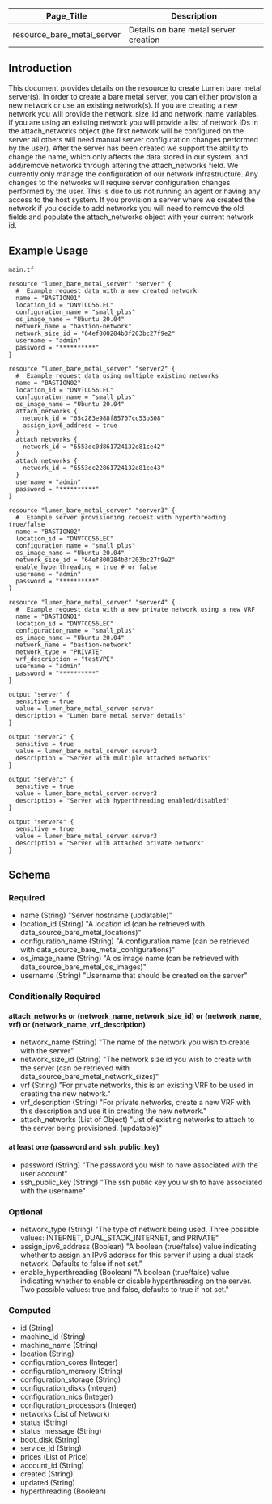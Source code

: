 | Page_Title                 | Description                           |
|----------------------------|---------------------------------------|
| resource_bare_metal_server | Details on bare metal server creation |

## Introduction
This document provides details on the resource to create Lumen bare metal server(s). In order to create a bare metal
server, you can either provision a new network or use an existing network(s). If you are creating a new network you will
provide the network_size_id and network_name variables. If you are using an existing network you will provide a list of
network IDs in the attach_networks object (the first network will be configured on the server all others will need manual
server configuration changes performed by the user). After the server has been created we support the ability to change
the name, which only affects the data stored in our system, and add/remove networks through altering the attach_networks
field. We currently only manage the configuration of our network infrastructure. Any changes to the networks will require
server configuration changes performed by the user. This is due to us not running an agent or having any access to the
host system. If you provision a server where we created the network if you decide to add networks you will need to
remove the old fields and populate the attach_networks object with your current network id.

## Example Usage
`main.tf`
```hcl
resource "lumen_bare_metal_server" "server" {
  #  Example request data with a new created network
  name = "BASTION01"
  location_id = "DNVTCO56LEC"
  configuration_name = "small_plus"
  os_image_name = "Ubuntu 20.04"
  network_name = "bastion-network"
  network_size_id = "64ef800284b3f203bc27f9e2"
  username = "admin"
  password = "**********"
}

resource "lumen_bare_metal_server" "server2" {
  #  Example request data using multiple existing networks
  name = "BASTION02"
  location_id = "DNVTCO56LEC"
  configuration_name = "small_plus"
  os_image_name = "Ubuntu 20.04"
  attach_networks {
    network_id = "65c283e988f85707cc53b308"
    assign_ipv6_address = true
  }
  attach_networks {
    network_id = "6553dc0d861724132e81ce42"
  }
  attach_networks {
    network_id = "6553dc22861724132e81ce43"
  }
  username = "admin"
  password = "**********"
}

resource "lumen_bare_metal_server" "server3" {
  #  Example server provisioning request with hyperthreading true/false
  name = "BASTION02"
  location_id = "DNVTCO56LEC"
  configuration_name = "small_plus"
  os_image_name = "Ubuntu 20.04"
  network_size_id = "64ef800284b3f203bc27f9e2"
  enable_hyperthreading = true # or false
  username = "admin"
  password = "**********"
}

resource "lumen_bare_metal_server" "server4" {
  #  Example request data with a new private network using a new VRF
  name = "BASTION01"
  location_id = "DNVTCO56LEC"
  configuration_name = "small_plus"
  os_image_name = "Ubuntu 20.04"
  network_name = "bastion-network"
  network_type = "PRIVATE"
  vrf_description = "testVPE"
  username = "admin"
  password = "**********"
}

output "server" {
  sensitive = true
  value = lumen_bare_metal_server.server
  description = "Lumen bare metal server details"
}

output "server2" {
  sensitive = true
  value = lumen_bare_metal_server.server2
  description = "Server with multiple attached networks"
}

output "server3" {
  sensitive = true
  value = lumen_bare_metal_server.server3
  description = "Server with hyperthreading enabled/disabled"
}

output "server4" {
  sensitive = true
  value = lumen_bare_metal_server.server3
  description = "Server with attached private network"
}
```

## Schema

### Required
- name (String) "Server hostname (updatable)"
- location_id (String) "A location id (can be retrieved with data_source_bare_metal_locations)"
- configuration_name (String) "A configuration name (can be retrieved with data_source_bare_metal_configurations)"
- os_image_name (String) "A os image name (can be retrieved with data_source_bare_metal_os_images)"
- username (String) "Username that should be created on the server"

### Conditionally Required
#### attach_networks or (network_name, network_size_id) or (network_name, vrf) or (network_name, vrf_description)
- network_name (String) "The name of the network you wish to create with the server"
- network_size_id (String) "The network size id you wish to create with the server (can be retrieved with data_source_bare_metal_network_sizes)"
- vrf (String) "For private networks, this is an existing VRF to be used in creating the new network."
- vrf_description (String) "For private networks, create a new VRF with this description and use it in creating the new network."
- attach_networks (List of Object) "List of existing networks to attach to the server being provisioned. (updatable)"
#### at least one (password and ssh_public_key)
- password (String) "The password you wish to have associated with the user account"
- ssh_public_key (String) "The ssh public key you wish to have associated with the username"

### Optional
- network_type (String) "The type of network being used. Three possible values: INTERNET, DUAL_STACK_INTERNET, and PRIVATE"
- assign_ipv6_address (Boolean) "A boolean (true/false) value indicating whether to assign an IPv6 address
  for this server if using a dual stack network. Defaults to false if not set."
- enable_hyperthreading (Boolean) "A boolean (true/false) value indicating whether to enable or disable hyperthreading on the server. Two possible values: true and false, defaults to true if not set."

### Computed
- id (String)
- machine_id (String)
- machine_name (String)
- location (String)
- configuration_cores (Integer)
- configuration_memory (String)
- configuration_storage (String)
- configuration_disks (Integer)
- configuration_nics (Integer)
- configuration_processors (Integer)
- networks (List of Network)
- status (String)
- status_message (String)
- boot_disk (String)
- service_id (String)
- prices (List of Price)
- account_id (String)
- created (String)
- updated (String)
- hyperthreading (Boolean)
